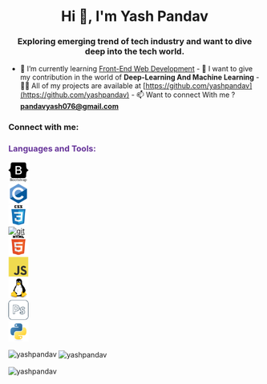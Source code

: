 <h1 align="center">Hi 👋, I'm Yash Pandav</h1>
<h3 align="center">
  Exploring emerging trend of tech industry and want to dive deep into the tech
  world.
</h3>

- 🔭 I’m currently learning [Front-End Web
Development](https://github.com/yashpandav/FitPulse) - 👯 I want to give my
contribution in the world of **Deep-Learning And Machine Learning** - 👨‍💻 All of
my projects are available at
[https://github.com/yashpandav](https://github.com/yashpandav) - 📫 Want to
connect With me ? **pandavyash076@gmail.com**

<h3 align="left">Connect with me:</h3>
<p align="left"></p>

<h3 align="left" style="color : rebeccapurple;">Languages and Tools:</h3>
<p align="left">
     <div></div>
  <a href="https://getbootstrap.com" target="_blank" rel="noreferrer">
    <img
      src="https://raw.githubusercontent.com/devicons/devicon/master/icons/bootstrap/bootstrap-plain-wordmark.svg"
      alt="bootstrap"
      width="40"
      height="40"
    />
  </a>
  <br/><a
    href="https://www.cprogramming.com/"
    target="_blank"
    rel="noreferrer"
  >
    <img
      src="https://raw.githubusercontent.com/devicons/devicon/master/icons/c/c-original.svg"
      alt="c"
      width="40"
      height="40"
    /> </a
  ><br />
  <a href="https://www.w3schools.com/css/" target="_blank" rel="noreferrer">
    <img
      src="https://raw.githubusercontent.com/devicons/devicon/master/icons/css3/css3-original-wordmark.svg"
      alt="css3"
      width="40"
      height="40"
    /><br/>
  </a>
  <a href="https://git-scm.com/" target="_blank" rel="noreferrer">
    <img
      src="https://www.vectorlogo.zone/logos/git-scm/git-scm-icon.svg"
      alt="git"
      width="40"
      height="40"
    />
  </a><br/>
  <a href="https://www.w3.org/html/" target="_blank" rel="noreferrer">
    <img
      src="https://raw.githubusercontent.com/devicons/devicon/master/icons/html5/html5-original-wordmark.svg"
      alt="html5"
      width="40"
      height="40"
    />
  </a><br/>
  <a
    href="https://developer.mozilla.org/en-US/docs/Web/JavaScript"
    target="_blank"
    rel="noreferrer"
  >
    <img
      src="https://raw.githubusercontent.com/devicons/devicon/master/icons/javascript/javascript-original.svg"
      alt="javascript"
      width="40"
      height="40"
    />
  </a><br/>
  <a href="https://www.linux.org/" target="_blank" rel="noreferrer">
    <img
      src="https://raw.githubusercontent.com/devicons/devicon/master/icons/linux/linux-original.svg"
      alt="linux"
      width="40"
      height="40"
    />
  </a><br/>
  <a href="https://www.photoshop.com/en" target="_blank" rel="noreferrer">
    <img
      src="https://raw.githubusercontent.com/devicons/devicon/master/icons/photoshop/photoshop-line.svg"
      alt="photoshop"
      width="40"
      height="40"
    />
  </a><br/>
  <a href="https://www.python.org" target="_blank" rel="noreferrer">
    <img
      src="https://raw.githubusercontent.com/devicons/devicon/master/icons/python/python-original.svg"
      alt="python"
      width="40"
      height="40"
    />
  </a>
</p>

<p>
  <img
    align="left"
    src="https://github-readme-stats.vercel.app/api/top-langs?username=yashpandav&show_icons=true&locale=en&layout=compact"
    alt="yashpandav"
  />
</p>

<p>
  &nbsp;<img
    align="center"
    src="https://github-readme-stats.vercel.app/api?username=yashpandav&show_icons=true&locale=en"
    alt="yashpandav"
  />
</p>

<p>
  <img
    align="center"
    src="https://github-readme-streak-stats.herokuapp.com/?user=yashpandav&"
    alt="yashpandav"
  />
</p>
